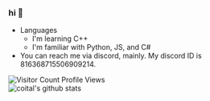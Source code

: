 ### hi 👋

<!--
**appendable/appendable** is a ✨ _special_ ✨ repository because its `README.md` (this file) appears on your GitHub profile.-->

- Languages
  - I'm learning C++
  - I'm familiar with Python, JS, and C#
- You can reach me via discord, mainly. My discord ID is 816368715506909214.

![Visitor Count](https://profile-counter.glitch.me/coital/count.svg) Profile Views   
![coital's github stats](https://github-readme-stats.vercel.app/api?username=coital&theme=radical)


